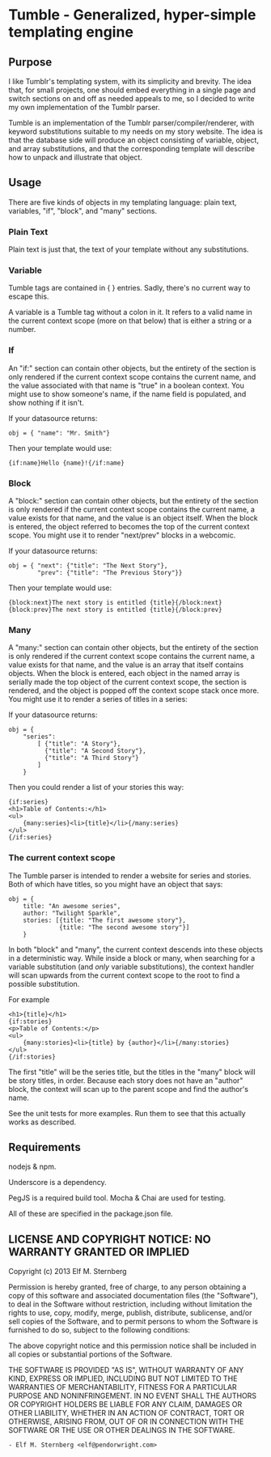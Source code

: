 # Tumble - Generalized, hyper-simple templating engine

## Purpose

I like Tumblr's templating system, with its simplicity and brevity.
The idea that, for small projects, one should embed everything in a
single page and switch sections on and off as needed appeals to me, so
I decided to write my own implementation of the Tumblr parser.

Tumble is an implementation of the Tumblr parser/compiler/renderer,
with keyword substitutions suitable to my needs on my story website.
The idea is that the database side will produce an object consisting
of variable, object, and array substitutions, and that the
corresponding template will describe how to unpack and illustrate that
object.

## Usage

There are five kinds of objects in my templating language: plain text,
variables, "if", "block", and "many" sections.

### Plain Text

Plain text is just that, the text of your template without any
substitutions.

### Variable

Tumble tags are contained in { } entries.  Sadly, there's no current
way to escape this.

A variable is a Tumble tag without a colon in it. It refers to a valid
name in the current context scope (more on that below) that is either
a string or a number.

### If

An "if:<name>" section can contain other objects, but the entirety of
the section is only rendered if the current context scope contains the
current name, and the value associated with that name is "true" in a
boolean context.  You might use to show someone's name, if the name
field is populated, and show nothing if it isn't.

If your datasource returns:

    obj = { "name": "Mr. Smith"}

Then your template would use:

    {if:name}Hello {name}!{/if:name}

### Block

A "block:<name>" section can contain other objects, but the entirety
of the section is only rendered if the current context scope contains
the current name, a value exists for that name, and the value is an
object itself.  When the block is entered, the object referred to
becomes the top of the current context scope.  You might use it to
render "next/prev" blocks in a webcomic.

If your datasource returns:

    obj = { "next": {"title": "The Next Story"}, 
            "prev": {"title": "The Previous Story"}}

Then your template would use:

    {block:next}The next story is entitled {title}{/block:next}
    {block:prev}The next story is entitled {title}{/block:prev}

### Many

A "many:<name>" section can contain other objects, but the entirety of
the section is only rendered if the current context scope contains the
current name, a value exists for that name, and the value is an array
that itself contains objects.  When the block is entered, each object
in the named array is serially made the top object of the current
context scope, the section is rendered, and the object is popped off
the context scope stack once more.  You might use it to render a
series of titles in a series:

If your datasource returns:

    obj = { 
        "series": 
            [ {"title": "A Story"}, 
              {"title": "A Second Story"}, 
              {"title": "A Third Story"}
            ]
        }

Then you could render a list of your stories this way:

    {if:series}    
    <h1>Table of Contents:</h1>
    <ul>
        {many:series}<li>{title}</li>{/many:series}
    </ul>
    {/if:series}
        

### The current context scope

The Tumble parser is intended to render a website for series and
stories.  Both of which have titles, so you might have an object that
says:

    obj = {
        title: "An awesome series",
        author: "Twilight Sparkle",
        stories: [{title: "The first awesome story"},
                  {title: "The second awesome story"}]
        }

In both "block" and "many", the current context descends into these
objects in a deterministic way.  While inside a block or many, when
searching for a variable substitution (and *only* variable
substitutions), the context handler will scan upwards from the current
context scope to the root to find a possible substitution.

For example

    <h1>{title}</h1>
    {if:stories}    
    <p>Table of Contents:</p>
    <ul>
        {many:stories}<li>{title} by {author}</li>{/many:stories}
    </ul>
    {/if:stories}

The first "title" will be the series title, but the titles in the
"many" block will be story titles, in order.  Because each story does
not have an "author" block, the context will scan up to the parent
scope and find the author's name.

See the unit tests for more examples.  Run them to see that this
actually works as described.

## Requirements

nodejs & npm.  

Underscore is a dependency.

PegJS is a required build tool.  Mocha & Chai are used for testing.

All of these are specified in the package.json file.

## LICENSE AND COPYRIGHT NOTICE: NO WARRANTY GRANTED OR IMPLIED

Copyright (c) 2013 Elf M. Sternberg

Permission is hereby granted, free of charge, to any person obtaining a copy
of this software and associated documentation files (the "Software"), to deal
in the Software without restriction, including without limitation the rights
to use, copy, modify, merge, publish, distribute, sublicense, and/or sell
copies of the Software, and to permit persons to whom the Software is
furnished to do so, subject to the following conditions:

The above copyright notice and this permission notice shall be included in
all copies or substantial portions of the Software.

THE SOFTWARE IS PROVIDED "AS IS", WITHOUT WARRANTY OF ANY KIND, EXPRESS OR
IMPLIED, INCLUDING BUT NOT LIMITED TO THE WARRANTIES OF MERCHANTABILITY,
FITNESS FOR A PARTICULAR PURPOSE AND NONINFRINGEMENT. IN NO EVENT SHALL THE
AUTHORS OR COPYRIGHT HOLDERS BE LIABLE FOR ANY CLAIM, DAMAGES OR OTHER
LIABILITY, WHETHER IN AN ACTION OF CONTRACT, TORT OR OTHERWISE, ARISING FROM,
OUT OF OR IN CONNECTION WITH THE SOFTWARE OR THE USE OR OTHER DEALINGS IN
THE SOFTWARE.

	- Elf M. Sternberg <elf@pendorwright.com>





